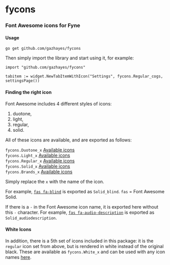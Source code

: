 # fycons

### Font Awesome icons for Fyne
#### Usage
`go get github.com/gazhayes/fycons`

Then simply import the library and start using it, for example:

```
import "github.com/gazhayes/fycons"

tabitem := widget.NewTabItemWithIcon("Settings", fycons.Regular_cogs, settingsPage())
```

#### Finding the right icon

Font Awesome includes 4 different styles of icons:
1. duotone, 
2. light, 
3. regular, 
4. solid.

All of these icons are available, and are exported as follows:

`fycons.Duotone_x` [Available icons](https://fontawesome.com/icons?d=gallery&s=duotone)   
`fycons.Light_x` [Available icons](https://fontawesome.com/icons?d=gallery&s=light)   
`fycons.Regular_x` [Available icons](https://fontawesome.com/icons?d=gallery&s=regular)   
`fycons.Solid_x` [Available icons](https://fontawesome.com/icons?d=gallery&s=solid)   
`fycons.Brands_x` [Available icons](https://fontawesome.com/icons?d=gallery&s=brands)   

Simply replace the `x` with the name of the icon.

For example, [`fas fa-blind`](https://fontawesome.com/icons/blind?style=solid) is exported as `Solid_blind`. `fas` = Font Awesome Solid.  

If there is a `-` in the Font Awesome icon name, it is exported here without this `-` character. For example, [`fas fa-audio-description`](https://fontawesome.com/icons/audio-description?style=solid) is exported as `Solid_audiodescription`.

#### White Icons
In addition, there is a 5th set of icons included in this package: it is the `regular` icon set from above, but is rendered in white instead of the original black. These are available as `fycons.White_x` and can be used with any icon names [here](https://fontawesome.com/icons?d=gallery&s=regular).
